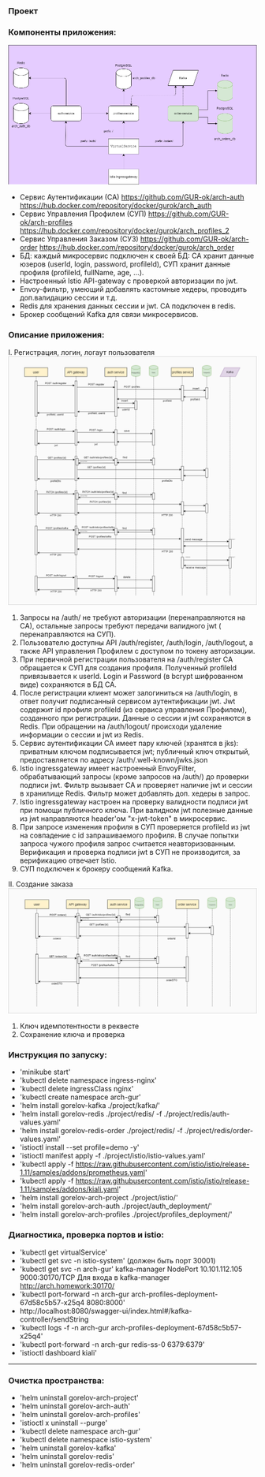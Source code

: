 ### Проект

### **Компоненты приложения:**
![diag.png](diag.png)

- Сервис Аутентификации (СА) https://github.com/GUR-ok/arch-auth https://hub.docker.com/repository/docker/gurok/arch_auth 
- Сервис Управления Профилем (СУП) https://github.com/GUR-ok/arch-profiles https://hub.docker.com/repository/docker/gurok/arch_profiles_2
- Сервис Управления Заказом (СУЗ) https://github.com/GUR-ok/arch-order https://hub.docker.com/repository/docker/gurok/arch_order
- БД: каждый микросервис подключен к своей БД:
  СА хранит данные юзеров (userId, login, password, profileId), СУП хранит данные профиля (profileId, fullName, age,
  ...).
- Настроенный Istio API-gateway с проверкой авторизации по jwt.
- Envoy-фильтр, умеющий добавлять кастомные хедеры, проводить доп.валидацию сессии и т.д. 
- Redis для хранения данных сессии и jwt. СА подключен в redis.
- Брокер сообщений Kafka для связи микросервисов.


### **Описание приложения:**
I. Регистрация, логин, логаут пользователя
![sequence.png](sequence.png)
1) Запросы на /auth/ не требуют авторизации (перенаправляются на СА), остальные запросы требуют передачи валидного jwt (
   перенаправляются на СУП).
2) Пользователю доступны API /auth/register, /auth/login, /auth/logout, а также API управления Профилем с доступом по токену
   авторизации.
3) При первичной регистрации пользователя на /auth/register СА обращается к СУП для создания профиля. Полученный
   profileId привязывается к userId. Login и Password (в bcrypt шифрованном виде) сохраняются в БД СА.
4) После регистрации клиент может залогиниться на /auth/login, в ответ получит подписанный сервисом аутентификации jwt.
   Jwt содержит id профиля profileId (из сервиса управления Профилем), созданного при регистрации.
   Данные о сессии и jwt сохраняются в Redis. При обращении на /auth/logout/ происходи удаление информации о сессии и jwt из Redis.
5) Сервис аутентификации СА имеет пару ключей (хранятся в jks): приватным ключом подписывается jwt; публичный ключ
   открытый, предоставляется по адресу /auth/.well-known/jwks.json
6) Istio ingressgateway имеет настроенный EnvoyFilter, обрабатывающий запросы (кроме запросов на /auth/) до проверки подписи jwt.
   Фильтр вызывает СА и проверяет наличие jwt и сессии в хранилище Redis. Фильтр может добавлять доп. хедеры в запрос.
7) Istio ingressgateway настроен на проверку валидности подписи jwt при помощи публичного ключа.
   При валидном jwt полезные данные из jwt направляются header'ом "x-jwt-token" в микросервис.
8) При запросе изменения профиля в СУП проверяется profileId из jwt на совпадение с id 
   запрашиваемого профиля. В случае попытки запроса чужого профиля запрос считается 
   неавторизованным. Верификация и проверка подписи jwt в СУП не производится, 
   за верификацию отвечает Istio.
9) СУП подключен к брокеру сообщений Kafka.  
   
II. Создание заказа
![sequence2.png](sequence2.png)
1) Ключ идемпотентности в реквесте
2) Сохранение ключа и проверка

### Инструкция по запуску:

- 'minikube start'
- 'kubectl delete namespace ingress-nginx'
- 'kubectl delete ingressClass nginx'
- 'kubectl create namespace arch-gur'
- 'helm install gorelov-kafka ./project/kafka/'
- 'helm install gorelov-redis ./project/redis/ -f ./project/redis/auth-values.yaml'
- 'helm install gorelov-redis-order ./project/redis/ -f ./project/redis/order-values.yaml'
- 'istioctl install --set profile=demo -y'
- 'istioctl manifest apply -f ./project/istio/istio-values.yaml'
- 'kubectl apply -f https://raw.githubusercontent.com/istio/istio/release-1.11/samples/addons/prometheus.yaml'
- 'kubectl apply -f https://raw.githubusercontent.com/istio/istio/release-1.11/samples/addons/kiali.yaml'
- 'helm install gorelov-arch-project ./project/istio/'
- 'helm install gorelov-arch-auth ./project/auth_deployment/'
- 'helm install gorelov-arch-profiles ./project/profiles_deployment/'

### Диагностика, проверка портов и istio:

- 'kubectl get virtualService'
- 'kubectl get svc -n istio-system'
  (должен быть порт 30001)
- 'kubectl get svc -n arch-gur'
  kafka-manager                 NodePort    10.101.112.105   <none>        9000:30170/TCP
  Для входа в kafka-manager http://arch.homework:30170/
- 'kubectl port-forward -n arch-gur arch-profiles-deployment-67d58c5b57-x25q4 8080:8000'
- http://localhost:8080/swagger-ui/index.html#/kafka-controller/sendString
- 'kubectl logs -f -n arch-gur arch-profiles-deployment-67d58c5b57-x25q4'  
- 'kubectl port-forward -n arch-gur redis-ss-0 6379:6379'
- 'istioctl dashboard kiali'

---
### Очистка пространства:

- 'helm uninstall gorelov-arch-project'
- 'helm uninstall gorelov-arch-auth'
- 'helm uninstall gorelov-arch-profiles'
- 'istioctl x uninstall --purge'
- 'kubectl delete namespace arch-gur'
- 'kubectl delete namespace istio-system'  
- 'helm uninstall gorelov-kafka'
- 'helm uninstall gorelov-redis'
- 'helm uninstall gorelov-redis-order'
